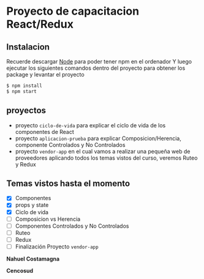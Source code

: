 # Proyecto de capacitacion React/Redux

## Instalacion

Recuerde descargar [Node](https://nodejs.org/es/) para poder tener npm en el ordenador
Y luego ejecutar los siguientes comandos dentro del proyecto para obtener los package y levantar el proyecto

```sh
$ npm install
$ npm start
```

## proyectos
  - proyecto `ciclo-de-vida` para explicar el ciclo de vida de los componentes de React
  - proyecto `aplicacion-prueba` para explicar Composicion/Herencia, componente Controlados y No Controlados
  - proyecto `vendor-app` en el cual vamos a realizar una pequeña web de proveedores aplicando todos los temas vistos del curso, veremos Ruteo y Redux

## Temas vistos hasta el momento

- [x] Componentes
- [x] props y state
- [x] Ciclo de vida
- [ ] Composicion vs Herencia
- [ ] Componentes Controlados y No Controlados
- [ ] Ruteo
- [ ] Redux
- [ ] Finalización Proyecto `vendor-app`

**Nahuel Costamagna**

**Cencosud**

